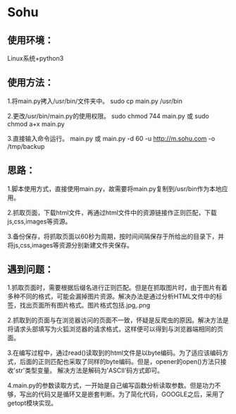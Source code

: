 # Sohu

使用环境：
--------
Linux系统+python3

使用方法：
--------
1.将main.py拷入/usr/bin/文件夹中。
    sudo cp main.py /usr/bin

2.更改/usr/bin/main.py的使用权限。
    sudo chmod 744 main.py 或
    sudo chmod a+x main.py

3.直接输入命令运行。
    main.py    或
    main.py -d 60 -u http://m.sohu.com -o /tmp/backup

思路：
-------
1.脚本使用方式，直接使用main.py，故需要将main.py复制到/usr/bin作为本地应用。

2.抓取页面，下载html文件，再通过html文件中的资源链接作正则匹配，下载js,css,images等资源。

3.备份保存，将抓取页面以60秒为周期，按时间间隔保存于所给出的目录下，并将js,css,images等资源分别新建文件夹保存。

遇到问题：
-------
1.抓取页面时，需要根据后缀名进行正则匹配。但是在抓取图片时，由于图片有着多种不同的格式，可能会漏掉图片资源。解决办法是通过分析HTML文件中的<img>标签，找出页面所有图片格式。图片格式包括.jpg,.png

2.抓取到的页面与在浏览器访问的页面不一致，怀疑是反爬虫的原因。解决方法是将请求头部填写为火狐浏览器的请求格式，这样便可以得到与浏览器端相同的页面。

3.在编写过程中，通过read()读取到的html文件是以byte编码。为了适应该编码方式，后面的正则匹配也采取了同样的byte编码。但是，opener的open()方法只接收'str'类型变量。 解决方法是解码为'ASCII'码方式即可。

4.main.py的参数读取方式，一开始是自己编写函数分析读取参数。但是功力不够，写出的代码又是循环又是嵌套判断。为了简化代码，GOOGLE之后，采用了getopt模块实现。
